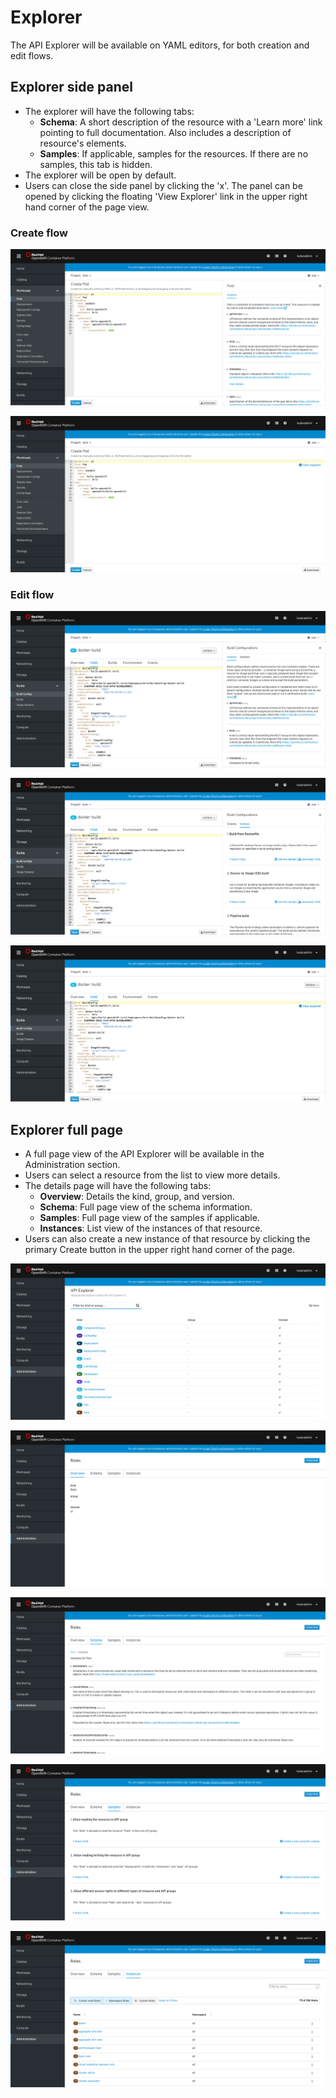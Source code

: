 # Explorer

The API Explorer will be available on YAML editors, for both creation and edit flows.

## Explorer side panel
* The explorer will have the following tabs:
  * **Schema**: A short description of the resource with a 'Learn more' link pointing to full documentation. Also includes a description of resource's elements.
  * **Samples**: If applicable, samples for the resources. If there are no samples, this tab is hidden.
* The explorer will be open by default.
* Users can close the side panel by clicking the 'x'. The panel can be opened by clicking the floating 'View Explorer' link in the upper right hand corner of the page view.

### Create flow
![pod schema](img/pod-schema.png)

![pod](img/pod.png)

### Edit flow
![build config](img/buildconfig-schema.png)

![build config](img/buildconfig-samples.png)

![build config](img/buildconfig.png)

## Explorer full page
* A full page view of the API Explorer will be available in the Administration section.
* Users can select a resource from the list to view more details.
* The details page will have the following tabs:
  * **Overview**: Details the kind, group, and version.
  * **Schema**: Full page view of the schema information.
  * **Samples**: Full page view of the samples if applicable.
  * **Instances**: List view of the instances of that resource.
* Users can also create a new instance of that resource by clicking the primary Create button in the upper right hand corner of the page.

![full](img/full.png)

![full overview](img/full-overview.png)

![full schema](img/full-schema.png)

![full samples](img/full-samples.png)

![full instances](img/full-instances.png)
